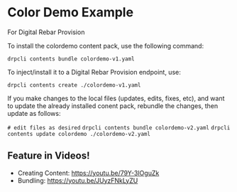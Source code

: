 # Color Demo Example

For Digital Rebar Provision

To install the colordemo content pack, use the following command:

  `drpcli contents bundle colordemo-v1.yaml`

To inject/install it to a Digital Rebar Provision endpoint, use:

  `drpcli contents create ./colordemo-v1.yaml`

If you make changes to the local files (updates, edits, fixes, etc), and 
want to update the already installed conent pack, rebundle the changes, 
then update as follows:

  `# edit files as desired`
  `drpcli contents bundle colordemo-v2.yaml`
  `drpcli contents update colordemo ./colordemo-v2.yaml`

## Feature in Videos!

* Creating Content: https://youtu.be/79Y-3IOguZk
* Bundling: https://youtu.be/JUyzFNkLyZU
